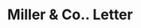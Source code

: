 ---
doi: 10.7916/D8DF837N
date_other: '1890'
date_other_textual: 1890-1899
form: correspondence
genre:
- Letters (correspondence)
name:
- Miller & Co.
object_in_context_url: https://biggert.cul.columbia.edu/items/view/ave_biggert_00747
subject_hierarchical_geographic:
- Helena, Montana, United States
subject_name:
- Miller & Co.
title: Miller & Co.. Letter
sort_title: Miller & Co.. Letter
call_number: ave_biggert_00747
coordinates:
- 46.595805,-112.027031
pid: ave_biggert_00747
identifiers: ave_biggert_00747
canvas_id: ldpd:396019
permalink: "/items/ave_biggert_00747/"
layout: iiif-image-page
---